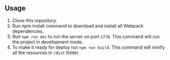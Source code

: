 ## Usage

1. Clone this repository.
2. Run npm install command to download and install all Webpack dependencies.
3. Run `npm run dev` to run the server on port `2770`. This command will run the project in development mode.
4. To make it ready for deploy run `npm run build`. This command will minify all the resources in `/dist` folder.

